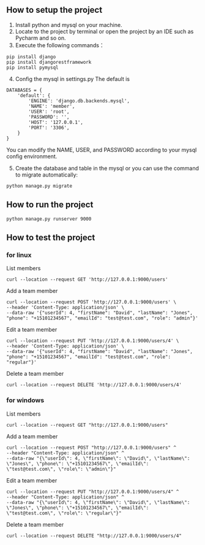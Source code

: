 ## How to setup the project

1. Install python and mysql on your machine.
2. Locate to the project by terminal or open the project by an IDE such as Pycharm and so on.
3. Execute the following commands：
```
pip install django
pip install djangorestframework
pip install pymysql
```
4. Config the mysql in settings.py
The default is 
```
DATABASES = {
    'default': {
        'ENGINE': 'django.db.backends.mysql',
        'NAME': 'member',
        'USER': 'root',
        'PASSWORD': '',
        'HOST': '127.0.0.1',
        'PORT': '3306',
    }
}
```
You can modify the NAME, USER, and PASSWORD according to your mysql config environment.

5. Create the database and table in the mysql or you can use the command to migrate automatically:
```
python manage.py migrate 
```


## How to run the project
```
python manage.py runserver 9000 
```

## How to test the project

### for linux

List members
```
curl --location --request GET 'http://127.0.0.1:9000/users'
```

Add a team member
```
curl --location --request POST 'http://127.0.0.1:9000/users' \
--header 'Content-Type: application/json' \
--data-raw '{"userId": 4, "firstName": "David", "lastName": "Jones", "phone": "+15101234567", "emailId": "test@test.com", "role": "admin"}'
```

Edit a team member
```
curl --location --request PUT 'http://127.0.0.1:9000/users/4' \
--header 'Content-Type: application/json' \
--data-raw '{"userId": 4, "firstName": "David", "lastName": "Jones", "phone": "+15101234567", "emailId": "test@test.com", "role": "regular"}'
```

Delete a team member
```
curl --location --request DELETE 'http://127.0.0.1:9000/users/4'
```

### for windows

List members
```
curl --location --request GET "http://127.0.0.1:9000/users"
```

Add a team member
```
curl --location --request POST "http://127.0.0.1:9000/users" ^
--header "Content-Type: application/json" ^
--data-raw "{\"userId\": 4, \"firstName\": \"David\", \"lastName\": \"Jones\", \"phone\": \"+15101234567\", \"emailId\": \"test@test.com\", \"role\": \"admin\"}"
```

Edit a team member
```
curl --location --request PUT "http://127.0.0.1:9000/users/4" ^
--header "Content-Type: application/json" ^
--data-raw "{\"userId\": 4, \"firstName\": \"David\", \"lastName\": \"Jones\", \"phone\": \"+15101234567\", \"emailId\": \"test@test.com\", \"role\": \"regular\"}"
```

Delete a team member
```
curl --location --request DELETE "http://127.0.0.1:9000/users/4"
```
